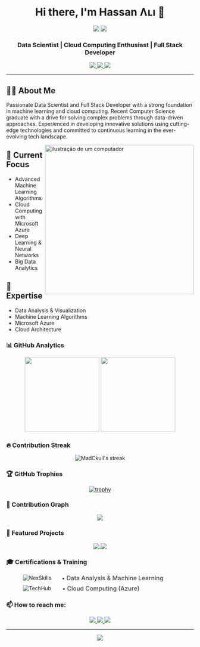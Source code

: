 <div align="center">
  
# Hi there, I'm Hassan Ʌʟı 👋

<p align="center" style="text-decoration: none;">
  <a href="mailto:MadCkull@gmail.com" style="text-decoration: none">
    <img style="text-decoration: none" src="https://komarev.com/ghpvc/?username=MadCkull&label=Profile%20views&color=0e7434&style=flat" />
  </a>
  <a href="https://www.linkedin.com/in/your-profile/">
    <img src="https://img.shields.io/github/followers/MadCkull?label=Follow&style=social" />
  </a>
</p>

### Data Scientist | Cloud Computing Enthusiast | Full Stack Developer

<p align="center">
  <a href="mailto:MadCkull@gmail.com">
    <img src="https://img.shields.io/badge/-Gmail-D14836?style=flat&logo=gmail&logoColor=white" />
  </a>

  <a href="https://www.linkedin.com/in/your-profile/">
    <img src="https://img.shields.io/badge/-LinkedIn-0077B5?style=flat&logo=linkedin&logoColor=white" />
  </a>
  <a href="https://your-portfolio.com">
    <img src="https://img.shields.io/badge/-Portfolio-E4405F?style=flat&logo=About.me&logoColor=white" />
  </a>
</p>

---

</div>

## 👨‍💻 About Me

Passionate Data Scientist and Full Stack Developer with a strong foundation in machine learning and cloud computing. Recent Computer Science graduate with a drive for solving complex problems through data-driven approaches. Experienced in developing innovative solutions using cutting-edge technologies and committed to continuous learning in the ever-evolving tech landscape.

<img src="https://raw.githubusercontent.com/MicaelliMedeiros/micaellimedeiros/master/image/computer-illustration.png" alt="ilustração de um computador" min-width="400px" max-width="400px" width="400px" align="right">

## 🔭 Current Focus

- Advanced Machine Learning Algorithms
- Cloud Computing with Microsoft Azure
- Deep Learning & Neural Networks
- Big Data Analytics

## 🎯 Expertise

- Data Analysis & Visualization
- Machine Learning Algorithms
- Microsoft Azure
- Cloud Architecture

### 📊 GitHub Analytics

<div align="center">
  <img height="200em" src="https://github-readme-stats.vercel.app/api?username=MadCkull&show=reviews&show_icons=true&theme=tokyonight&include_all_commits=true&count_private=true"/>
  <img height="200em" src="https://github-readme-stats.vercel.app/api/top-langs/?username=MadCkull&layout=compact&langs_count=8&theme=tokyonight"/>
</div>

### 🔥 Contribution Streak

<div align="center">
  <img src="https://github-readme-streak-stats.herokuapp.com/?user=MadCkull&theme=tokyonight" alt="MadCkull's streak"/>
</div>

### 🏆 GitHub Trophies

<div align="center">

[![trophy](https://github-profile-trophy.vercel.app/?username=MadCkull&theme=darkhub&no-frame=true&row=1&column=7)](https://github.com/ryo-ma/github-profile-trophy)

</div>

### 🐍 Contribution Graph

<div align="center">
  <img src="https://github.com/MadCkull/MadCkull/blob/output/github-contribution-grid-snake.svg" />
</div>

### 📌 Featured Projects

<div align="center">
  <a href="https://github.com/MadCkull/MadEye">
    <img align="center" src="https://github-readme-stats.vercel.app/api/pin/?username=MadCkull&repo=MadEye&theme=tokyonight" />
  </a>
  <a href="https://github.com/MadCkull/WSAppBak">
    <img align="center" src="https://github-readme-stats.vercel.app/api/pin/?username=MadCkull&repo=WSAppBak&theme=tokyonight" />
  </a>
</div>

### 🎓 Certifications & Training

<div align="left" style="display: flex; align-items: center; gap: 28px; margin: 8px 45px;">
  <img src="https://img.shields.io/badge/NexSkills-FF6B6B?style=flat&logo=data:image/svg+xml;base64,YOUR_LOGO&logoWidth=20" alt="NexSkills"/>
  <span style="font-size: 16px; font-weight: 500; color: #444;">• Data Analysis & Machine Learning</span>
</div>

<div align="left" style="display: flex; align-items: center; gap: 30px; margin: 8px 45px;">
  <img src="https://img.shields.io/badge/TechHub-FFB266?style=flat&logo=data:image/svg+xml;base64,YOUR_LOGO&logoWidth=20" alt="TechHub"/>
  <span style="font-size: 16px; font-weight: 500; color: #444;">• Cloud Computing (Azure)</span>
</div>

### 📫 How to reach me:

<div align="center">
  <a href="https://discord.gg/your-discord">
    <img src="https://img.shields.io/badge/Discord-7289DA?style=flat&logo=discord&logoColor=white" />
  </a>
  <a href="https://twitter.com/your-twitter">
    <img src="https://img.shields.io/badge/Twitter-1DA1F2?style=flat&logo=twitter&logoColor=white" />
  </a>
  <a href="https://github.com/MadCkull">
    <img src="https://img.shields.io/badge/GitHub-100000?style=flat&logo=github&logoColor=white" />
  </a>
</div>

---

<div align="center">
  <img src="https://quotes-github-readme.vercel.app/api?type=horizontal&theme=tokyonight" />
</div>
